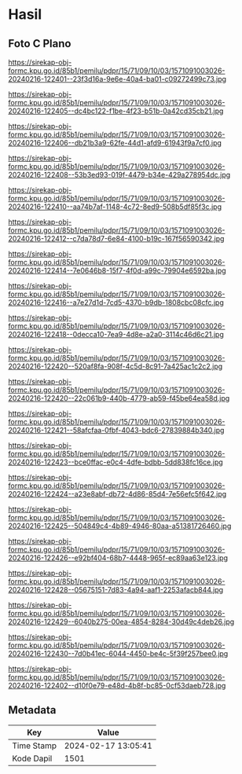 # Hasil

## Foto C Plano

https://sirekap-obj-formc.kpu.go.id/85b1/pemilu/pdpr/15/71/09/10/03/1571091003026-20240216-122401--23f3d16a-9e6e-40a4-ba01-c09272499c73.jpg

https://sirekap-obj-formc.kpu.go.id/85b1/pemilu/pdpr/15/71/09/10/03/1571091003026-20240216-122405--dc4bc122-f1be-4f23-b51b-0a42cd35cb21.jpg

https://sirekap-obj-formc.kpu.go.id/85b1/pemilu/pdpr/15/71/09/10/03/1571091003026-20240216-122406--db21b3a9-62fe-44d1-afd9-61943f9a7cf0.jpg

https://sirekap-obj-formc.kpu.go.id/85b1/pemilu/pdpr/15/71/09/10/03/1571091003026-20240216-122408--53b3ed93-019f-4479-b34e-429a278954dc.jpg

https://sirekap-obj-formc.kpu.go.id/85b1/pemilu/pdpr/15/71/09/10/03/1571091003026-20240216-122410--aa74b7af-1148-4c72-8ed9-508b5df85f3c.jpg

https://sirekap-obj-formc.kpu.go.id/85b1/pemilu/pdpr/15/71/09/10/03/1571091003026-20240216-122412--c7da78d7-6e84-4100-b19c-167f56590342.jpg

https://sirekap-obj-formc.kpu.go.id/85b1/pemilu/pdpr/15/71/09/10/03/1571091003026-20240216-122414--7e0646b8-15f7-4f0d-a99c-79904e6592ba.jpg

https://sirekap-obj-formc.kpu.go.id/85b1/pemilu/pdpr/15/71/09/10/03/1571091003026-20240216-122416--a7e27d1d-7cd5-4370-b9db-1808cbc08cfc.jpg

https://sirekap-obj-formc.kpu.go.id/85b1/pemilu/pdpr/15/71/09/10/03/1571091003026-20240216-122418--0decca10-7ea9-4d8e-a2a0-3114c46d6c21.jpg

https://sirekap-obj-formc.kpu.go.id/85b1/pemilu/pdpr/15/71/09/10/03/1571091003026-20240216-122420--520af8fa-908f-4c5d-8c91-7a425ac1c2c2.jpg

https://sirekap-obj-formc.kpu.go.id/85b1/pemilu/pdpr/15/71/09/10/03/1571091003026-20240216-122420--22c061b9-440b-4779-ab59-f45be64ea58d.jpg

https://sirekap-obj-formc.kpu.go.id/85b1/pemilu/pdpr/15/71/09/10/03/1571091003026-20240216-122421--58afcfaa-0fbf-4043-bdc6-27839884b340.jpg

https://sirekap-obj-formc.kpu.go.id/85b1/pemilu/pdpr/15/71/09/10/03/1571091003026-20240216-122423--bce0ffac-e0c4-4dfe-bdbb-5dd838fc16ce.jpg

https://sirekap-obj-formc.kpu.go.id/85b1/pemilu/pdpr/15/71/09/10/03/1571091003026-20240216-122424--a23e8abf-db72-4d86-85d4-7e56efc5f642.jpg

https://sirekap-obj-formc.kpu.go.id/85b1/pemilu/pdpr/15/71/09/10/03/1571091003026-20240216-122425--504849c4-4b89-4946-80aa-a51381726460.jpg

https://sirekap-obj-formc.kpu.go.id/85b1/pemilu/pdpr/15/71/09/10/03/1571091003026-20240216-122426--e92bf404-68b7-4448-965f-ec89aa63e123.jpg

https://sirekap-obj-formc.kpu.go.id/85b1/pemilu/pdpr/15/71/09/10/03/1571091003026-20240216-122428--05675151-7d83-4a94-aaf1-2253afacb844.jpg

https://sirekap-obj-formc.kpu.go.id/85b1/pemilu/pdpr/15/71/09/10/03/1571091003026-20240216-122429--6040b275-00ea-4854-8284-30d49c4deb26.jpg

https://sirekap-obj-formc.kpu.go.id/85b1/pemilu/pdpr/15/71/09/10/03/1571091003026-20240216-122430--7d0b41ec-6044-4450-be4c-5f39f257bee0.jpg

https://sirekap-obj-formc.kpu.go.id/85b1/pemilu/pdpr/15/71/09/10/03/1571091003026-20240216-122402--d10f0e79-e48d-4b8f-bc85-0cf53daeb728.jpg


## Metadata

| Key        | Value               |
| ---------- | ------------------- |
| Time Stamp | 2024-02-17 13:05:41 |
| Kode Dapil | 1501                |



